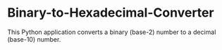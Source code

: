 # Binary-to-Hexadecimal-Converter
This Python application converts a binary (base-2) number to a decimal (base-10) number.
